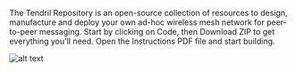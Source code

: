 The Tendril Repository is an open-source collection of resources to design, manufacture and deploy your own ad-hoc wireless
mesh network for peer-to-peer messaging. 
Start by clicking on Code, then Download ZIP to get everything you'll need. Open the Instructions PDF file and start building.

![alt text](https://assets-global.website-files.com/63bd85c61127baf61069c02d/64e8cf98cf2520144ab6bc62_TT300514.webp)
